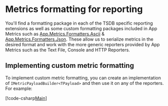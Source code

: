 # Metrics formatting for reporting

You'll find a formatting package in each of the TSDB specific reporting extensions as well as some custom formatting packages included in App Metrics such as [App.Metrics.Formatters.Ascii](https://www.nuget.org/packages/App.Metrics.Formatters.Ascii/) & [App.Metrics.Formatters.Json](https://www.nuget.org/packages/App.Metrics.Formatters.Json/). These allow us to serialize metrics in the desired format and work with the more generic reporters provided by App Metrics such as the Text File, Console and HTTP Reporters.

## Implementing custom metric formatting

To implement custom metric formatting, you can create an implementation of `IMetricPayloadBuilder<TPayload>` and then use it on any of the reporters. For example:

[!code-csharp[Main](../../src/samples/App.Metrics.Formatting.Samples/CustomFormatter.cs?highlight=9)]